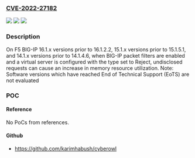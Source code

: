 ### [CVE-2022-27182](https://cve.mitre.org/cgi-bin/cvename.cgi?name=CVE-2022-27182)
![](https://img.shields.io/static/v1?label=Product&message=BIG-IP&color=blue)
![](https://img.shields.io/static/v1?label=Version&message=n%2Fa&color=blue)
![](https://img.shields.io/static/v1?label=Vulnerability&message=CWE-400%20Uncontrolled%20Resource%20Consumption&color=brighgreen)

### Description

On F5 BIG-IP 16.1.x versions prior to 16.1.2.2, 15.1.x versions prior to 15.1.5.1, and 14.1.x versions prior to 14.1.4.6, when BIG-IP packet filters are enabled and a virtual server is configured with the type set to Reject, undisclosed requests can cause an increase in memory resource utilization. Note: Software versions which have reached End of Technical Support (EoTS) are not evaluated

### POC

#### Reference
No PoCs from references.

#### Github
- https://github.com/karimhabush/cyberowl

